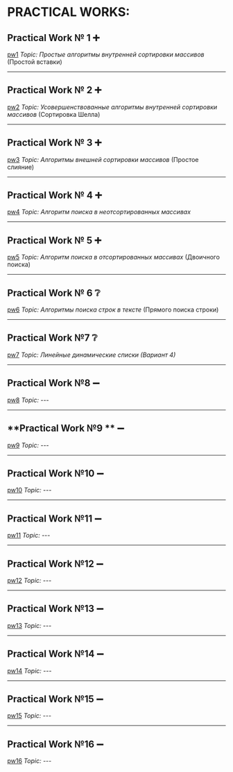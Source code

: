 # PRACTICAL WORKS:


## **Practical Work № 1** :heavy_plus_sign:
[pw1](https://github.com/svv7200/PRACTICAL-WORKS/blob/main/pw1.cpp)
*Topic: Простые алгоритмы внутренней сортировки массивов* (Простой вставки)
____
## **Practical Work № 2** :heavy_plus_sign:
[pw2](https://github.com/svv7200/PRACTICAL-WORKS/blob/main/pw2.cpp)
*Topic: Усовершенствованные алгоритмы внутренней сортировки массивов* (Сортировка Шелла)
____
## **Practical Work № 3** :heavy_plus_sign:
[pw3](https://github.com/svv7200/PRACTICAL-WORKS/blob/main/pw3.cpp)
*Topic: Алгоритмы внешней сортировки массивов* (Простое слияние)
____
## **Practical Work № 4** :heavy_plus_sign:
[pw4](https://github.com/svv7200/PRACTICAL-WORKS/blob/main/pw4.cpp)
*Topic: Алгоритм поиска в неотсортированных массивах*
____
## **Practical Work № 5** :heavy_plus_sign:
[pw5](https://github.com/svv7200/PRACTICAL-WORKS/blob/main/pw5.cpp)
*Topic: Алгоритм поиска в отсортированных массивах* (Двоичного поиска)
____
## **Practical Work № 6** :grey_question:
[pw6](https://github.com/svv7200/PRACTICAL-WORKS/blob/main/pw6.cpp)
*Topic: Алгоритмы поиска строк в тексте* (Прямого поиска строки)
____
## **Practical Work №7** :grey_question:
[pw7](https://github.com/svv7200/PRACTICAL-WORKS/blob/main/pw7.cpp)
*Topic: Линейные динамические списки (Вариант 4)*
____
## **Practical Work №8** :heavy_minus_sign:
[pw8](https://github.com/svv7200/PRACTICAL-WORKS/blob/main/pw8.cpp)
*Topic: ---*
____
## **Practical Work №9 ** :heavy_minus_sign:
[pw9](https://github.com/svv7200/PRACTICAL-WORKS/blob/main/pw9.cpp)
*Topic: ---*
____
## **Practical Work №10** :heavy_minus_sign:
[pw10](https://github.com/svv7200/PRACTICAL-WORKS/blob/main/pw10.cpp)
*Topic: ---*
____
## **Practical Work №11** :heavy_minus_sign: 
[pw11](https://github.com/svv7200/PRACTICAL-WORKS/blob/main/pw11.cpp)
*Topic: ---*
____
## **Practical Work №12** :heavy_minus_sign: 
[pw12](https://github.com/svv7200/PRACTICAL-WORKS/blob/main/pw12.cpp)
*Topic: ---*
____
## **Practical Work №13** :heavy_minus_sign: 
[pw13](https://github.com/svv7200/PRACTICAL-WORKS/blob/main/pw13.cpp)
*Topic: ---*
____
## **Practical Work №14** :heavy_minus_sign: 
[pw14](https://github.com/svv7200/PRACTICAL-WORKS/blob/main/pw14.cpp)
*Topic: ---*
____
## **Practical Work №15** :heavy_minus_sign: 
[pw15](https://github.com/svv7200/PRACTICAL-WORKS/blob/main/pw15.cpp)
*Topic: ---*
____
## **Practical Work №16** :heavy_minus_sign: 
[pw16](https://github.com/svv7200/PRACTICAL-WORKS/blob/main/pw16.cpp)
*Topic: ---*
